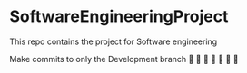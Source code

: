 # SoftwareEngineeringProject
This repo contains the project for Software engineering


Make commits to only the Development branch :pray: :pray: :pray: :pray: :pray: :pray: :pray:
